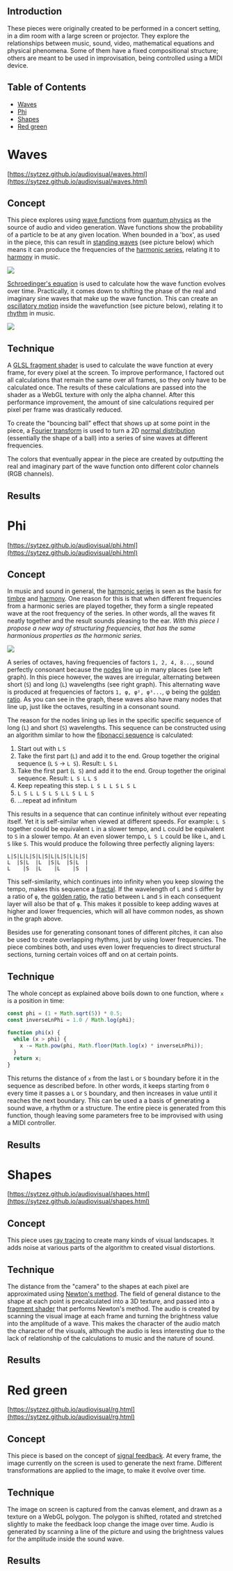 ## Introduction

These pieces were originally created to be performed in a concert setting, in a dim room with a large screen or projector.
They explore the relationships between music, sound, video, mathematical equations and physical phenomena.
Some of them have a fixed compositional structure; others are meant to be used in improvisation, being controlled using a MIDI device.

## Table of Contents

- [Waves](#waves)
- [Phi](#phi)
- [Shapes](#shapes)
- [Red green](#red-green)


# Waves

[https://sytzez.github.io/audiovisual/waves.html](https://sytzez.github.io/audiovisual/waves.html)

## Concept

This piece explores using [wave functions](https://en.wikipedia.org/wiki/Wave_function) from [quantum physics](https://en.wikipedia.org/wiki/Quantum_mechanics)
as the source of audio and video generation.
Wave functions show the probability of a particle to be at any given location. 
When bounded in a 'box', as used in the piece, this can result in [standing waves](https://en.wikipedia.org/wiki/Standing_wave) (see picture below)
which means it can produce the frequencies of the [harmonic series](https://en.wikipedia.org/wiki/Harmonic_series_(music)),
relating it to [harmony](https://en.wikipedia.org/wiki/Harmony) in music.

![](https://upload.wikimedia.org/wikipedia/commons/2/27/Quantum_mechanics_standing_wavefunctions.svg)

[Schroedinger's equation](https://en.wikipedia.org/wiki/Schr%C3%B6dinger_equation) is used to calculate how the wave function evolves over time.
Practically, it comes down to shifting the phase of the real and imaginary sine waves that make up the wave function.
This can create an [oscillatory motion](https://en.wikipedia.org/wiki/Oscillation) inside the wavefunction (see picture below), 
relating it to [rhythm](https://en.wikipedia.org/wiki/Rhythm) in music.

![](https://upload.wikimedia.org/wikipedia/commons/9/90/QuantumHarmonicOscillatorAnimation.gif)

## Technique

A [GLSL fragment shader](https://www.khronos.org/opengl/wiki/Fragment_Shader) is used to calculate the wave function at every frame, for every pixel at the screen.
To improve performance, I factored out all calculations that remain the same over all frames, so they only have to be calculated once.
The results of these calculations are passed into the shader as a WebGL texture with only the alpha channel.
After this performance improvement, the amount of sine calculations required per pixel per frame was drastically reduced.

To create the "bouncing ball" effect that shows up at some point in the piece,
a [Fourier transform](https://en.wikipedia.org/wiki/Fourier_transform) is used to turn 
a 2D [normal distribution](https://en.wikipedia.org/wiki/Normal_distribution) (essentially the shape of a ball)
into a series of sine waves at different frequencies. 

The colors that eventually appear in the piece are created by outputting the real and imaginary part of the wave function onto different color channels (RGB channels).

## Results


# Phi

[https://sytzez.github.io/audiovisual/phi.html](https://sytzez.github.io/audiovisual/phi.html)

## Concept

In music and sound in general, the [harmonic series](https://en.wikipedia.org/wiki/Harmonic_series_(music)) is seen as the basis for [timbre](https://en.wikipedia.org/wiki/Timbre)
and [harmony](https://en.wikipedia.org/wiki/Harmony).
One reason for this is that when different frequencies from a harmonic series are played together, they form a single repeated wave at the root frequency of the series.
In other words, all the waves fit neatly together and the result sounds pleasing to the ear. 
*With this piece I propose a new way of structuring frequencies, that has the same harmonious properties as the harmonic series.*

![](/phi/octaves-phi.jpg)

A series of octaves, having frequencies of factors `1, 2, 4, 8...`, sound perfectly consonant because the 
[nodes](https://en.wikipedia.org/wiki/Node_(physics)) line up in many places (see left graph).
In this piece however, the waves are irregular, alternating between short (`S`) and long (`L`) wavelengths (see right graph).
This alternating wave is produced at frequencies of factors `1, φ, φ², φ³...`, φ being the [golden ratio](https://en.wikipedia.org/wiki/Golden_ratio).
As you can see in the graph, these waves also have many nodes that line up, just like the octaves, resulting in a consonant sound.

The reason for the nodes lining up lies in the specific specific sequence of long (`L`) and short (`S`) wavelengths.
This sequence can be constructed using an algorithm similar to how the [fibonacci sequence](https://en.wikipedia.org/wiki/Fibonacci_number) is calculated:
1. Start out with `L` `S`
2. Take the first part (`L`) and add it to the end. Group together the original sequence (`L` `S` -> `L S`). Result: `L S` `L`
3. Take the first part (`L S`) and add it to the end. Group together the original sequence. Result: `L S L` `L S`
4. Keep repeating this step. `L S L L S` `L S L`
5. `L S L L S L S L` `L S L L S`
6. ...repeat ad infinitum

This results in a sequence that can continue infinitely without ever repeating itself. Yet it is self-similar when viewed at different speeds. For example: `L S` together could be equivalent `L` in a slower tempo, and `L` could be equivalent to `S` in a slower tempo. At an even slower tempo, `L S L` could be like `L`, and `L S` like `S`. This would produce the following three perfectly aligning layers:
```
L|S|L|L|S|L|S|L|L|S|L|L|S|
L  |S|L  |L  |S|L  |S|L  |
L    |S  |L    |L    |S  |
```
This self-similarity, which continues into infinity when you keep slowing the tempo, makes this sequence a [fractal](https://en.wikipedia.org/wiki/Fractal).
If the wavelength of `L` and `S` differ by a ratio of `φ`, the [golden ratio](https://en.wikipedia.org/wiki/Golden_ratio), the ratio between `L` and `S` in each
consequent layer will also be that of `φ`. This makes it possible to keep adding waves at higher and lower frequencies, which will all have common nodes, as shown in the graph above.

Besides use for generating consonant tones of different pitches, it can also be used to create overlapping rhythms, just by using lower frequencies.
The piece combines both, and uses even lower frequencies to direct structural sections, turning certain voices off and on at certain points.

## Technique

The whole concept as explained above boils down to one function, where `x` is a position in time:
```javascript
const phi = (1 + Math.sqrt(5)) * 0.5;
const inverseLnPhi = 1.0 / Math.log(phi);

function phi(x) {
  while (x > phi) {
    x -= Math.pow(phi, Math.floor(Math.log(x) * inverseLnPhi));
  }
  return x;
}
```
This returns the distance of `x` from the last `L` or `S` boundary before it in the sequence as described before.
In other words, it keeps starting from `0` every time it passes a `L` or `S` boundary, and then increases in value until it reaches the next boundary.
This can be used a a basis of generating a sound wave, a rhythm or a structure.
The entire piece is generated from this function, though leaving some parameters free to be improvised with using a MIDI controller.

## Results



# Shapes

[https://sytzez.github.io/audiovisual/shapes.html](https://sytzez.github.io/audiovisual/shapes.html)

## Concept

This piece uses [ray tracing](https://en.wikipedia.org/wiki/Ray_tracing_(graphics)) to create many kinds of visual landscapes. It adds noise at various parts of the algorithm to created visual distortions.

## Technique

The distance from the "camera" to the shapes at each pixel are approximated using [Newton's method](https://en.wikipedia.org/wiki/Newton%27s_method).
The field of general distance to the shape at each point is precalculated into a 3D texture, and passed into a 
[fragment shader](https://www.khronos.org/opengl/wiki/Fragment_Shader) that performs Newton's method.
The audio is created by scanning the visual image at each frame and turning the brightness value into the amplitude of a wave.
This makes the character of the audio match the character of the visuals, although the audio is less interesting due to the lack of relationship of the calculations to music and the nature of sound.

## Results


# Red green

[https://sytzez.github.io/audiovisual/rg.html](https://sytzez.github.io/audiovisual/rg.html)

## Concept

This piece is based on the concept of [signal feedback](https://en.wikipedia.org/wiki/Feedback). At every frame, the image currently on the screen is used to generate the next frame. Different transformations are applied to the image, to make it evolve over time.

## Technique

The image on screen is captured from the canvas element, and drawn as a texture on a WebGL polygon. The polygon is shifted, rotated and stretched slightly to make the feedback loop change the image over time. Audio is generated by scanning a line of the picture and using the brightness values for the amplitude inside the sound wave.

## Results

